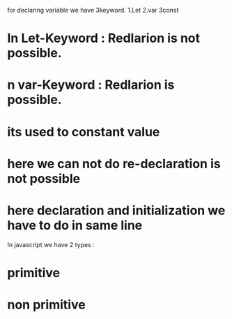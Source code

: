 <!-- how to declare variable  -->
for declaring variable we have 3keyword.
1.Let
2.var
3const

<!-- let vs var -->
  # In Let-Keyword : Redlarion is not possible.
 # n var-Keyword : Redlarion is  possible.
<!-- const -->
# its used to constant value 
# here  we can not do re-declaration is not possible 
# here declaration and initialization we have to do in same line 
<!-- data-type  -->
In javascript we have 2 types :
# primitive
# non primitive 
<!-- primitive datatype  -->
